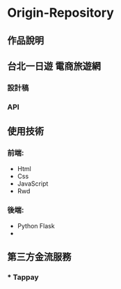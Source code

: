 # Origin-Repository
## 作品說明
## 台北一日遊 電商旅遊網
### 設計稿
### API
## 使用技術
### 前端:
* Html 
* Css 
* JavaScript
* Rwd
### 後端:
* Python Flask
* 

## 第三方金流服務
### * Tappay
